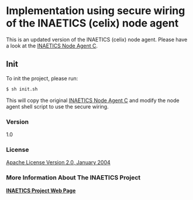 # Implementation using secure wiring of the INAETICS (celix) node agent

This is an updated version of the INAETICS (celix) node agent. Please have a look at the [INAETICS Node Agent C].
## Init
To init the project, please run:
```sh
$ sh init.sh
```

This will copy the original [INAETICS Node Agent C] and modify the node agent shell script to use the secure wiring.

### Version
1.0

### License
[Apache License Version 2.0, January 2004]

### More Information About The INAETICS Project
**[INAETICS Project Web Page]**

[//]: # (date: April, 2016 author: INAETICS Project Team, Martin Gaida)

   [Apache License Version 2.0, January 2004]: <https://github.com/INAETICS/Documentation/blob/master/LICENSE>
   [INAETICS Project Web Page]: <http://www.inaetics.org/>
   [INAETICS Node Agent C]: <https://github.com/INAETICS/node-agent-c>
